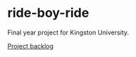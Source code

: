 ride-boy-ride
=============

Final year project for Kingston University.

[Project backlog](https://trello.com/b/TfKPbkE0)